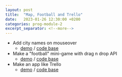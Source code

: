 ```yaml
---
layout: post
title:  "Map, Football and Trello"
date:   2023-01-26 12:30:00 +0200
categories: prog-module-2
excerpt_separator: <!--more-->
---
```

- Add city names on mouseover
  - [demo](https://bulhakovolexii.github.io/Prog-academy-homeworks/21-lecture-homework/map/index.html) / [code base](https://github.com/bulhakovolexii/Prog-academy-homeworks/blob/main/21-lecture-homework/map/)
- Make a "football" mini-game with drag n drop API
  - [demo](https://bulhakovolexii.github.io/Prog-academy-homeworks/21-lecture-homework/map/football.html) / [code base](https://github.com/bulhakovolexii/Prog-academy-homeworks/blob/main/21-lecture-homework/football/)
- Make an app like Trello
  - [demo](https://bulhakovolexii.github.io/Prog-academy-homeworks/21-lecture-homework/map/trello.html) / [code base](https://github.com/bulhakovolexii/Prog-academy-homeworks/blob/main/21-lecture-homework/trello/)
<!--more-->
